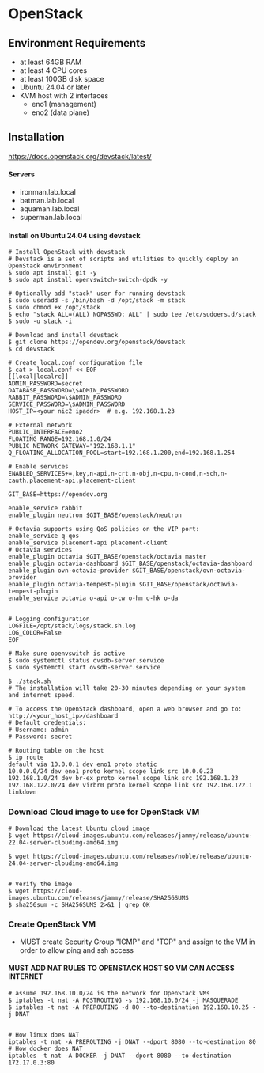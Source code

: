 # OpenStack

## Environment Requirements
- at least 64GB RAM
- at least 4 CPU cores
- at least 100GB disk space
- Ubuntu 24.04 or later
- KVM host with 2 interfaces
    - eno1 (management)
    - eno2 (data plane)


## Installation
https://docs.openstack.org/devstack/latest/

#### Servers
- ironman.lab.local
- batman.lab.local
- aquaman.lab.local
- superman.lab.local



#### Install on Ubuntu 24.04 using devstack
```shell
# Install OpenStack with devstack
# Devstack is a set of scripts and utilities to quickly deploy an OpenStack environment
$ sudo apt install git -y
$ sudo apt install openvswitch-switch-dpdk -y

# Optionally add "stack" user for running devstack
$ sudo useradd -s /bin/bash -d /opt/stack -m stack
$ sudo chmod +x /opt/stack
$ echo "stack ALL=(ALL) NOPASSWD: ALL" | sudo tee /etc/sudoers.d/stack
$ sudo -u stack -i

# Download and install devstack
$ git clone https://opendev.org/openstack/devstack
$ cd devstack

# Create local.conf configuration file
$ cat > local.conf << EOF
[[local|localrc]]
ADMIN_PASSWORD=secret
DATABASE_PASSWORD=\$ADMIN_PASSWORD
RABBIT_PASSWORD=\$ADMIN_PASSWORD
SERVICE_PASSWORD=\$ADMIN_PASSWORD
HOST_IP=<your nic2 ipaddr>  # e.g. 192.168.1.23

# External network
PUBLIC_INTERFACE=eno2
FLOATING_RANGE=192.168.1.0/24
PUBLIC_NETWORK_GATEWAY="192.168.1.1"
Q_FLOATING_ALLOCATION_POOL=start=192.168.1.200,end=192.168.1.254

# Enable services
ENABLED_SERVICES+=,key,n-api,n-crt,n-obj,n-cpu,n-cond,n-sch,n-cauth,placement-api,placement-client

GIT_BASE=https://opendev.org

enable_service rabbit
enable_plugin neutron $GIT_BASE/openstack/neutron

# Octavia supports using QoS policies on the VIP port:
enable_service q-qos
enable_service placement-api placement-client
# Octavia services
enable_plugin octavia $GIT_BASE/openstack/octavia master
enable_plugin octavia-dashboard $GIT_BASE/openstack/octavia-dashboard
enable_plugin ovn-octavia-provider $GIT_BASE/openstack/ovn-octavia-provider
enable_plugin octavia-tempest-plugin $GIT_BASE/openstack/octavia-tempest-plugin
enable_service octavia o-api o-cw o-hm o-hk o-da


# Logging configuration
LOGFILE=/opt/stack/logs/stack.sh.log
LOG_COLOR=False
EOF

# Make sure openvswitch is active
$ sudo systemctl status ovsdb-server.service
$ sudo systemctl start ovsdb-server.service

$ ./stack.sh
# The installation will take 20-30 minutes depending on your system and internet speed.

# To access the OpenStack dashboard, open a web browser and go to:
http://<your_host_ip>/dashboard
# Default credentials:
# Username: admin
# Password: secret

# Routing table on the host
$ ip route
default via 10.0.0.1 dev eno1 proto static
10.0.0.0/24 dev eno1 proto kernel scope link src 10.0.0.23
192.168.1.0/24 dev br-ex proto kernel scope link src 192.168.1.23
192.168.122.0/24 dev virbr0 proto kernel scope link src 192.168.122.1 linkdown
```

### Download Cloud image to use for OpenStack VM
```shell
# Download the latest Ubuntu cloud image
$ wget https://cloud-images.ubuntu.com/releases/jammy/release/ubuntu-22.04-server-cloudimg-amd64.img

$ wget https://cloud-images.ubuntu.com/releases/noble/release/ubuntu-24.04-server-cloudimg-amd64.img


# Verify the image
$ wget https://cloud-images.ubuntu.com/releases/jammy/release/SHA256SUMS
$ sha256sum -c SHA256SUMS 2>&1 | grep OK

```

### Create OpenStack VM
-  MUST create Security Group "ICMP" and "TCP" and assign to the VM in order to allow ping and ssh access


#### MUST ADD NAT RULES TO OPENSTACK HOST SO VM CAN ACCESS INTERNET
```shell
# assume 192.168.10.0/24 is the network for OpenStack VMs
$ iptables -t nat -A POSTROUTING -s 192.168.10.0/24 -j MASQUERADE
$ iptables -t nat -A PREROUTING -d 80 --to-destination 192.168.10.25 -j DNAT


# How linux does NAT
iptables -t nat -A PREROUTING -j DNAT --dport 8080 --to-destination 80
# How docker does NAT
iptables -t nat -A DOCKER -j DNAT --dport 8080 --to-destination 172.17.0.3:80

```
